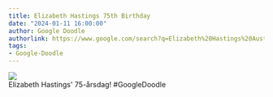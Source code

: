 ```yaml
---
title: Elizabeth Hastings 75th Birthday
date: "2024-01-11 16:00:00"
author: Google Doodle
authorlink: https://www.google.com/search?q=Elizabeth%20Hastings%20Australia
tags:
- Google-Doodle
---
```

<img src="https://www.google.com/logos/doodles/2024/elizabeth-hastings-75th-birthday-6753651837110017.2-l.png" referrerpolicy="no-referrer"><br>Elizabeth Hastings' 75-årsdag! #GoogleDoodle